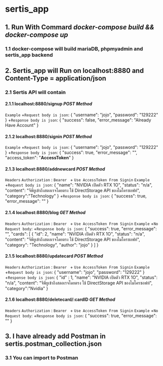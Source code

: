 # sertis_app
## 1. Run With Commard ***docker-compose build && docker-compose up***
### 1.1 docker-compose will build mariaDB, phpmyadmin and sertis_app backend

## 2. Sertis_app will Run on localhost:8880 and Content-Type = application/json
### 2.1 Sertis API will contain

#### 2.1.1 localhost:8880/signup ***POST Method***
`Example`
    +`Request body is json`: 
    {
        "username": "jojo",
        "password": "129222"
    }
    +`Response body is json`:
    {
        "success": false,
        "error_message": "Already Have Account"
    }

#### 2.1.2 localhost:8880/signin ***POST Method***
`Example`
    +`Request body is json`: 
    {
        "username": "jojo",
        "password": "129222"
    }
    +`Response body is json`:
    {
        "success": true,
        "error_message": "",
        "access_token": "**AccessToken**"
    }

#### 2.1.3 localhost:8880/addnewcard ***POST Method***
`Headers`
    `Authorization` : `Bearer ` +  `Use AccessToken From Signin`
        `Example`
            +`Request body is json`: 
            {
                "name": "NVIDIA เปิดตัว RTX 1O",
                "status": "n/a",
                "content": "จีพียูเข้าถึงสตอเรจโดยตรง ใช้ DirectStorage API ของไมโครซอฟท์",
                "category":"Technology"
            }
            +`Response body is json`:
            {
                "success": true,
                "error_message": ""
            }

#### 2.1.4 localhost:8880/blog ***GET Method***
`Headers`
    `Authorization` : `Bearer ` +  `Use AccessToken From Signin`
        `Example`
            +`No Request body`: 
            +`Response body is json`:
            {
                "success": true,
                "error_message": "",
                "cards": [
                    {
                        "id": 2,
                        "name": "NVIDIA เปิดตัว RTX 1O",
                        "status": "n/a",
                        "content": "จีพียูเข้าถึงสตอเรจโดยตรง ใช้ DirectStorage API ของไมโครซอฟท์",
                        "category": "Technology",
                        "author": "jojo"
                    }
                ]
            }

#### 2.1.5 localhost:8880/updatecard ***POST Method***
`Headers`
    `Authorization` : `Bearer ` +  `Use AccessToken From Signin`
        `Example`
            +`Request body is json`: 
            {
                "username": "jojo",
                "password": "129222"
            }
            +`Response body is json`:
            {
                "id" : 1,
                "name": "NVIDIA เปิดตัว RTX 1O",
                "status": "n/a",
                "content": "จีพียูเข้าถึงสตอเรจโดยตรง ใช้ DirectStorage API ของไมโครซอฟท์",
                "category":"Nvidia"
            }

#### 2.1.6 localhost:8880/deletecard/:cardID ***GET Method***
`Headers`
    `Authorization` : `Bearer ` +  `Use AccessToken From Signin`
        `Example` 
            +`No Request body`: 
            +`Response body is json`:
            {
                "success": true,
                "error_message": ""
            }


## 3. I have already add Postman in sertis.postman_collection.json
### 3.1 You can import to Postman
